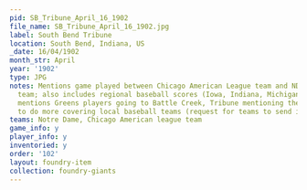 ```yaml
---
pid: SB_Tribune_April_16_1902
file_name: SB_Tribune_April_16_1902.jpg
label: South Bend Tribune
location: South Bend, Indiana, US
_date: 16/04/1902
month_str: April
year: '1902'
type: JPG
notes: Mentions game played between Chicago American League team and ND collegiate
  team; also includes regional baseball scores (Iowa, Indiana, Michigan, Illinois);
  mentions Greens players going to Battle Creek, Tribune mentioning they're going
  to do more covering local baseball teams (request for teams to send info)
teams: Notre Dame, Chicago American league team
game_info: y
player_info: y
inventoried: y
order: '102'
layout: foundry-item
collection: foundry-giants
---
```

